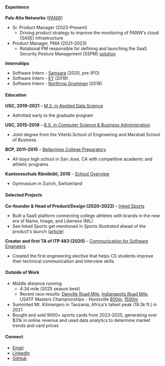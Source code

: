 #### Experience  
**Palo Alto Networks** ([PANW](https://www.paloaltonetworks.com))
- Sr. Product Manager (2023–Present)
  - Driving product strategy to improve the monitoring of PANW's cloud (SASE) infrastructure
- Product Manager, PMA (2021–2023)
  - Rotational PM responsible for defining and launching the SaaS Security Posture Management (SSPM) [solution](https://www.youtube.com/watch?v=gvyC1DYPmkY)

**Internships**
- Software Intern - [Samsara](https://www.samsara.com) (2020, pre-IPO)
- Software Intern - [EY](https://www.ey.com/en_us) (2019)
- Software Intern - [Northrop Grumman](https://www.northropgrumman.com/) (2018)

#### Education  
**USC, 2019–2021** – [M.S. in Applied Data Science](https://datascience.usc.edu/academics/master-of-science-in-applied-data-science)  
- Admitted early to the graduate program

**USC, 2015–2019** – [B.S. in Computer Science & Business Administration](https://www.cs.usc.edu/academic-programs/undergrad/computer-science-business-administration)  
- Joint degree from the Viterbi School of Engineering and Marshall School of Business

**BCP, 2011–2015** – [Bellarmine College Preparatory](https://www.bcp.org)  
- All-boys high school in San Jose, CA with competitive academic and athletic programs

**Kantonsschule Rämibühl, 2010** - [School Overview](https://en.wikipedia.org/wiki/Kantonsschule_R%C3%A4mib%C3%BChl)
- Gymnasium in Zurich, Switzerland

#### Selected Projects  
**Co-founder & Head of Product/Design (2020–2022)** – [Inked Sports](https://www.kingtide.com/case-studies/inkedsports)  
- Built a SaaS platform connecting college athletes with brands in the new era of Name, Image, and Likeness (NIL)
- See Inked Sports get mentioned in _Sports Illustrated_ ahead of the product's launch ([article](https://www.si.com/college/2021/04/22/ncaa-athletes-profit-nil-marketplace-july-1))

**Creator and first TA of ITP 483 (2020)** – [Communication for Software Engineers](https://web-app.usc.edu/soc/syllabus/20233/32088.pdf)  
- Created the first engineering elective that helps CS students improve their technical communication and interview skills

#### Outside of Work
- Middle distance running
  - 4:34 mile (2025 season best)
  - Recent race results: [Danville Road Mile](https://results.raceroster.com/v2/en-US/results/235pd66vwrt45f2a/detail/zdf4qh63jtd7x3ts), [Indianapolis Road Mile](https://www.athlinks.com/event/111595/results/Event/1114573/Course/2610249/Bib/277), USATF Masters Championships - Huntsville [800m](https://finishtiming.trackscoreboard.com/meets/656104/events/248/Final), [1500m](https://finishtiming.trackscoreboard.com/meets/656104/events/264/Final)
- Summited Mt. Kilimanjaro in Tanzania, Africa's tallest peak (19.3k ft.) in 2021
- Bought and sold 9000+ sports cards from 2023-2025, generating over $31k in online revenue and used data analytics to determine market trends and card prices

#### Connect  
- [Email](mailto:nico.filipsan@gmail.com)  
- [LinkedIn](https://www.linkedin.com/in/nicofilipsanchez/)
- [GitHub](https://github.com/defnico)
